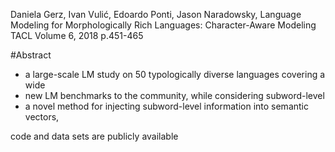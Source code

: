 Daniela Gerz, Ivan Vulić, Edoardo Ponti, Jason Naradowsky,
Language Modeling for Morphologically Rich Languages: Character-Aware Modeling
TACL Volume 6, 2018 p.451-465

#Abstract

* a large-scale LM study on 50 typologically diverse languages covering a wide
* new LM benchmarks to the community, while considering subword-level
* a novel method for injecting subword-level information into semantic vectors,

code and data sets are publicly available 
